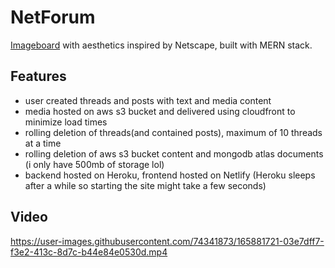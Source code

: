 # NetForum
[Imageboard](https://en.wikipedia.org/wiki/Imageboard) with aesthetics inspired by Netscape, built with MERN stack.

## Features
- user created threads and posts with text and media content
- media hosted on aws s3 bucket and delivered using cloudfront to minimize load times
- rolling deletion of threads(and contained posts), maximum of 10 threads at a time
- rolling deletion of aws s3 bucket content and mongodb atlas documents (i only have 500mb of storage lol)
- backend hosted on Heroku, frontend hosted on Netlify (Heroku sleeps after a while so starting the site might take a few seconds)

## Video


https://user-images.githubusercontent.com/74341873/165881721-03e7dff7-f3e2-413c-8d7c-b44e84e0530d.mp4

